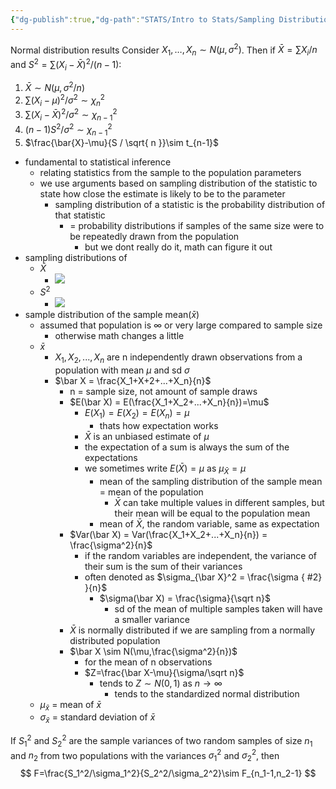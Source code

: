 ```yaml
---
{"dg-publish":true,"dg-path":"STATS/Intro to Stats/Sampling Distributions.md","permalink":"/stats/intro-to-stats/sampling-distributions/","created":"2024-02-14T13:31:33.662-05:00","updated":"2025-07-07T17:21:02.466-04:00"}
---
```


Normal distribution results
Consider $X_{1},\dots,X_{n}\sim N(\mu,\sigma^2)$. Then if $\bar{X}=\sum X_{i}/n$ and $S^2=\sum(X_{i}-\bar{X})^2 / (n-1):$
1. $\bar{X}\sim N(\mu,\sigma^2/n)$
2. $\sum(X_{i}-\mu)^2 / \sigma^2 \sim \chi_{n}^2$
3. $\sum (X_{i}-\bar{X})^2/ \sigma^2 \sim \chi_{n-1}^2$
4. $(n-1)S^2 / \sigma^2\sim \chi_{n-1}^2$
5. $\frac{\bar{X}-\mu}{S / \sqrt{ n }}\sim t_{n-1}$














- fundamental to statistical inference
	- relating statistics from the sample to the population parameters
	- we use arguments based on sampling distribution of the statistic to state how close the estimate is likely to be to the parameter
		- sampling distribution of a statistic is the probability distribution of that statistic
			- = probability distributions if samples of the same size were to be repeatedly drawn from the population
				- but we dont really do it, math can figure it out
- sampling distributions of 
	- $\bar X$
		- ![](https://i.imgur.com/Ft3MuyN.png)
	- $S^2$  
		- ![](https://i.imgur.com/Vbqdldh.png)
- sample distribution of the sample mean($\bar x$)
	- assumed that population is $\infty$ or very large compared to sample size
		- otherwise math changes a little
	- $\bar x$
		- $X_1,X_2,...,X_n$ are n independently drawn observations from a population with mean $\mu$ and sd $\sigma$
		- $\bar X = \frac{X_1+X+2+...+X_n}{n}$
			- n = sample size, not amount of sample draws
			- $E(\bar X) = E(\frac{X_1+X_2+...+X_n}{n})=\mu$
				- $E(X_1) = E(X_2) = E(X_n) = \mu$
					- thats how expectation works
				- $\bar X$ is an unbiased estimate of $\mu$
				- the expectation of a sum is always the sum of the expectations
				- we sometimes write $E(\bar X) = \mu$ as $\mu_{\bar X} = \mu$
					- mean of the sampling distribution of the sample mean = mean of the population
						- $\bar X$ can take multiple values in different samples, but their mean will be equal to the population mean
					- mean of $\bar X$, the random variable, same as expectation
			- $Var(\bar X) = Var(\frac{X_1+X_2+...+X_n}{n}) = \frac{\sigma^2}{n}$
				- if the random variables are independent, the variance of their sum is the sum of their variances
				- often denoted as $\sigma_{\bar X}^2 = \frac{\sigma
{ #2}
}{n}$
					- $\sigma(\bar X) = \frac{\sigma}{\sqrt n}$ 
						- sd of the mean of multiple samples taken will have a smaller variance
			- $\bar X$ is normally distributed if we are sampling from a normally distributed population
			- $\bar X \sim N(\mu,\frac{\sigma^2}{n})$ 
				- for the mean of n observations
				- $Z=\frac{\bar X-\mu}{\sigma/\sqrt n}$
					- tends to $Z\sim N(0,1)$ as $n \rightarrow \infty$
						- tends to the standardized normal distribution
	- $\mu_{\bar x}$ = mean of $\bar x$ 
	- $\sigma_{\bar x}$ = standard deviation of $\bar x$

If $S_{1}^2$ and $S_{2}^2$ are the sample variances of two random samples of size $n_{1}$ and $n_{2}$ from two populations with the variances $\sigma_{1}^2$ and $\sigma_{2}^2$, then
$$
F=\frac{S_1^2/\sigma_1^2}{S_2^2/\sigma_2^2}\sim F_{n_1-1,n_2-1}
$$

